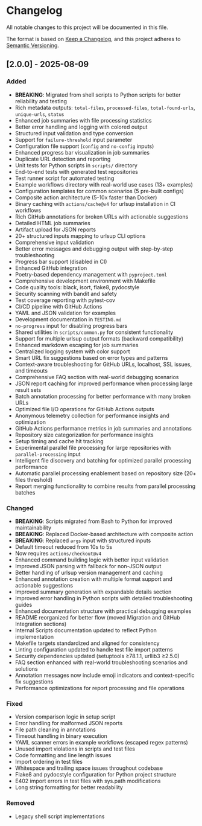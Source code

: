 # Changelog

All notable changes to this project will be documented in this file.

The format is based on [Keep a Changelog](https://keepachangelog.com/en/1.0.0/),
and this project adheres to [Semantic Versioning](https://semver.org/spec/v2.0.0.html).

## [2.0.0] - 2025-08-09

### Added
- **BREAKING**: Migrated from shell scripts to Python scripts for better reliability and testing
- Rich metadata outputs: `total-files`, `processed-files`, `total-found-urls`, `unique-urls`, `status`
- Enhanced job summaries with file processing statistics
- Better error handling and logging with colored output
- Structured input validation and type conversion
- Support for `failure-threshold` input parameter
- Configuration file support (`config` and `no-config` inputs)
- Enhanced progress bar visualization in job summaries
- Duplicate URL detection and reporting
- Unit tests for Python scripts in `scripts/` directory
- End-to-end tests with generated test repositories
- Test runner script for automated testing
- Example workflows directory with real-world use cases (13+ examples)
- Configuration templates for common scenarios (5 pre-built configs)
- Composite action architecture (5-10x faster than Docker)
- Binary caching with `actions/cache@v4` for urlsup installation in CI workflows
- Rich GitHub annotations for broken URLs with actionable suggestions
- Detailed HTML job summaries
- Artifact upload for JSON reports
- 20+ structured inputs mapping to urlsup CLI options
- Comprehensive input validation
- Better error messages and debugging output with step-by-step troubleshooting
- Progress bar support (disabled in CI)
- Enhanced GitHub integration
- Poetry-based dependency management with `pyproject.toml`
- Comprehensive development environment with Makefile
- Code quality tools: black, isort, flake8, pydocstyle
- Security scanning with bandit and safety
- Test coverage reporting with pytest-cov
- CI/CD pipeline with GitHub Actions
- YAML and JSON validation for examples
- Development documentation in `TESTING.md`
- `no-progress` input for disabling progress bars
- Shared utilities in `scripts/common.py` for consistent functionality
- Support for multiple urlsup output formats (backward compatibility)
- Enhanced markdown escaping for job summaries
- Centralized logging system with color support
- Smart URL fix suggestions based on error types and patterns
- Context-aware troubleshooting for GitHub URLs, localhost, SSL issues, and timeouts
- Comprehensive FAQ section with real-world debugging scenarios
- JSON report caching for improved performance when processing large result sets
- Batch annotation processing for better performance with many broken URLs
- Optimized file I/O operations for GitHub Actions outputs
- Anonymous telemetry collection for performance insights and optimization
- GitHub Actions performance metrics in job summaries and annotations
- Repository size categorization for performance insights
- Setup timing and cache hit tracking
- Experimental parallel file processing for large repositories with `parallel-processing` input
- Intelligent file discovery and batching for optimized parallel processing performance
- Automatic parallel processing enablement based on repository size (20+ files threshold)
- Report merging functionality to combine results from parallel processing batches

### Changed
- **BREAKING**: Scripts migrated from Bash to Python for improved maintainability
- **BREAKING**: Replaced Docker-based architecture with composite action
- **BREAKING**: Replaced `args` input with structured inputs
- Default timeout reduced from 10s to 5s
- Now requires `actions/checkout@v4`
- Enhanced command building logic with better input validation
- Improved JSON parsing with fallback for non-JSON output
- Better handling of urlsup version management and caching
- Enhanced annotation creation with multiple format support and actionable suggestions
- Improved summary generation with expandable details section
- Improved error handling in Python scripts with detailed troubleshooting guides
- Enhanced documentation structure with practical debugging examples
- README reorganized for better flow (moved Migration and GitHub Integration sections)
- Internal Scripts documentation updated to reflect Python implementation
- Makefile targets standardized and aligned for consistency
- Linting configuration updated to handle test file import patterns
- Security dependencies updated (setuptools ≥78.1.1, urllib3 ≥2.5.0)
- FAQ section enhanced with real-world troubleshooting scenarios and solutions
- Annotation messages now include emoji indicators and context-specific fix suggestions
- Performance optimizations for report processing and file operations

### Fixed
- Version comparison logic in setup script
- Error handling for malformed JSON reports
- File path cleaning in annotations
- Timeout handling in binary execution
- YAML scanner errors in example workflows (escaped regex patterns)
- Unused import violations in scripts and test files
- Code formatting and line length issues
- Import ordering in test files
- Whitespace and trailing space issues throughout codebase
- Flake8 and pydocstyle configuration for Python project structure
- E402 import errors in test files with sys.path modifications
- Long string formatting for better readability

### Removed
- Legacy shell script implementations